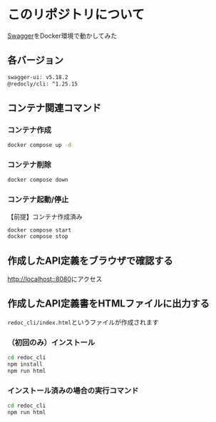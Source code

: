 # このリポジトリについて
[Swagger](https://swagger.io/)をDocker環境で動かしてみた

## 各バージョン

```sh
swagger-ui: v5.18.2
@redocly/cli: ^1.25.15
```

## コンテナ関連コマンド
### コンテナ作成

```sh
docker compose up -d
```

### コンテナ削除

```sh
docker compose down
```

### コンテナ起動/停止

【前提】コンテナ作成済み

```sh
docker compose start
docker compose stop
```


## 作成したAPI定義をブラウザで確認する

[http://localhost::8080](http://localhost:8080)にアクセス

## 作成したAPI定義書をHTMLファイルに出力する

`redoc_cli/index.html`というファイルが作成されます

### （初回のみ）インストール

```sh
cd redoc_cli
npm install
npm run html
```

### インストール済みの場合の実行コマンド

```sh
cd redoc_cli
npm run html
```